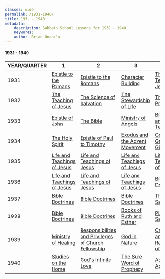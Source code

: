 ```yaml
---
classes: wide
permalink: /1931-1940/
title: 1931 - 1940
metadata:
    description: Sabbath School Lessons for 1931 - 1940
    keywords: 
    author: Brian Onang'o
---
```


#### 1931 - 1940

YEAR/QUARTER |   1  | 2| 3| 4
-------------|------------|---|--|---
1931 | [Epistle to the Romans](/1931-1940/1931/quarter1) | [Epistle to the Romans](/1931-1940/1931/quarter2) | [Character Building](/1931-1940/1931/quarter3) | [The Teaching of Jesus](/1931-1940/1931/quarter4) |
1932 | [The Teaching of Jesus](/1931-1940/1932/quarter1) | [The Science of Salvation](/1931-1940/1932/quarter2) | [The Stewardship of Life](/1931-1940/1932/quarter3) | [The Lord's Prayer](/1931-1940/1932/quarter4) |
1933 | [Epistle of John](/1931-1940/1933/quarter1) | [The Bible](/1931-1940/1933/quarter2) | [Ministry of Angels](/1931-1940/1933/quarter3) | [Bible Health and  Temperance](/1931-1940/1933/quarter4) |
1934 | [The Holy Spirit](/1931-1940/1934/quarter1) | [Epistle of Paul to Timothy](/1931-1940/1934/quarter2) | [ Exodus and the  Advent Movement](/1931-1940/1934/quarter3) | [God's Greatest Gifts](/1931-1940/1934/quarter4) |
1935 | [Life and Teachings of Jesus](/1931-1940/1935/quarter1) | [Life and Teachings of Jesus](/1931-1940/1935/quarter2) | [Life and Teachings of Jesus](/1931-1940/1935/quarter3) | [Life and Teachings of Jesus](/1931-1940/1935/quarter4) |
1936 | [Life and Teachings of Jesus](/1931-1940/1936/quarter1) | [Life and Teachings of Jesus](/1931-1940/1936/quarter2) | [Life and Teachings of Jesus](/1931-1940/1936/quarter3) | [Bible Doctrines](/1931-1940/1936/quarter4) |
1937 | [Bible Doctrines](/1931-1940/1937/quarter1) | [Bible Doctrines](/1931-1940/1937/quarter2) | [Bible Doctrines](/1931-1940/1937/quarter3) | [The Sanctuary](/1931-1940/1937/quarter4) |
1938 | [Bible Doctrines](/1931-1940/1938/quarter1) | [Bible Doctrines](/1931-1940/1938/quarter2) | [Books of Ruth and Esther](/1931-1940/1938/quarter3) | [Plan of Salvation](/1931-1940/1938/quarter4) |
1939 | [Ministry of Healing](/1931-1940/1939/quarter1) | [Responsibilities and Privileges of Church Fellowship](/1931-1940/1939/quarter2) | [God in Nature](/1931-1940/1939/quarter3) | [Captivity and Restoration of Israel](/1931-1940/1939/quarter4) |
1940 | [Studies on the Home](/1931-1940/1940/quarter1) | [God's Infinite Love](/1931-1940/1940/quarter2) | [The Sure Word of Prophecy](/1931-1940/1940/quarter3) | [Acts of the Apostles](/1931-1940/1940/quarter4) |
